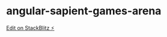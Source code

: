 # angular-sapient-games-arena

[Edit on StackBlitz ⚡️](https://stackblitz.com/edit/angular-sapient-games-arena)